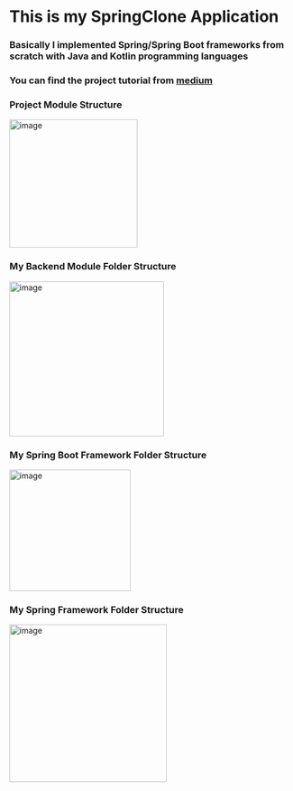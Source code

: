 # This is my SpringClone Application
### Basically I implemented Spring/Spring Boot frameworks from scratch with Java and Kotlin programming languages
### You can find the project tutorial from [medium](https://medium.com/@halillbaydar/deconstructing-spring-and-spring-boot-frameworks-ff5bd1ead3d)

### Project Module Structure
<img width="227" alt="image" src="https://user-images.githubusercontent.com/48048893/221378025-c34e6b08-4c41-4ecd-8fe5-76007038b65c.png">

### My Backend Module Folder Structure
<img width="274" alt="image" src="https://user-images.githubusercontent.com/48048893/221378056-7cd7ceac-eea8-4c2c-b0da-8b176b656013.png">

### My Spring Boot Framework Folder Structure
<img width="215" alt="image" src="https://user-images.githubusercontent.com/48048893/221378074-d0dec9ee-6879-4c62-9031-717b9abff6c2.png">

### My Spring Framework Folder Structure
<img width="279" alt="image" src="https://user-images.githubusercontent.com/48048893/221378108-5eb39daa-53b5-4cd5-93d2-5b82aed97076.png">
